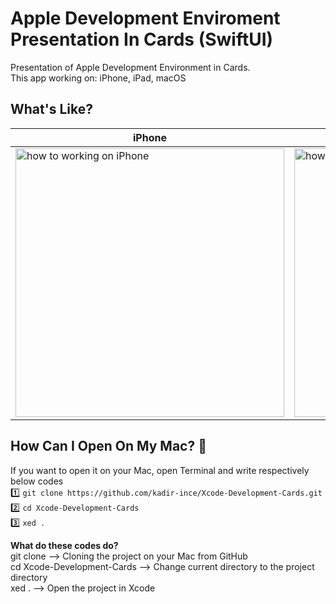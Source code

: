 # Apple Development Enviroment Presentation In Cards (SwiftUI)
Presentation of Apple Development Environment in Cards. <br>
This app working on: iPhone, iPad, macOS
## What's Like?
| iPhone                                                                                                                       | iPad                                                                                                                           | macOS                                                                                                                           |
|------------------------------------------------------------------------------------------------------------------------------|------------------------------------------------------------------------------------------------------------------------------|------------------------------------------------------------------------------------------------------------------------------|
| <img height=430 src="https://github.com/kadir-ince/Xcode-Development-Cards/blob/master/whatIs.gif" alt="how to working on iPhone"> | <img height=430 src="https://github.com/kadir-ince/Xcode-Development-Cards/blob/master/ipad.gif" alt="how to working on iPad"> | <img height=430 src="https://github.com/kadir-ince/Xcode-Development-Cards/blob/master/desktop.gif" alt="how to working on macOS"> |

## How Can I Open On My Mac?  🔨

If you want to open it on your Mac, open Terminal and write respectively below codes
<br>
1️⃣ ``` git clone https://github.com/kadir-ince/Xcode-Development-Cards.git ```  <br>
2️⃣ ``` cd Xcode-Development-Cards ``` <br>
3️⃣ ``` xed . ``` <br>

<b>What do these codes do?</b>  <br>
git clone --> Cloning the project on your Mac from GitHub <br>
cd  Xcode-Development-Cards --> Change current directory to the project directory <br>
xed . --> Open the project in Xcode <br>


